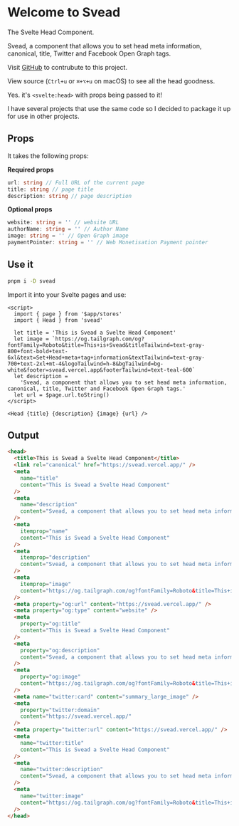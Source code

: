 # Welcome to Svead

The Svelte Head Component.

Svead, a component that allows you to set head meta information,
canonical, title, Twitter and Facebook Open Graph tags.

Visit <a href="https://github.com/spences10/svead">GitHub</a> to
contrubute to this project.

View source (<code>Ctrl+u</code> or <code>⌘+⌥+u</code> on macOS) to
see all the head goodness.

Yes. it's `<svelte:head>` with props being passed to it!

I have several projects that use the same code so I decided to package
it up for use in other projects.

## Props

It takes the following props:

**Required props**

```ts
url: string // Full URL of the current page
title: string // page title
description: string // page description
```

**Optional props**

```ts
website: string = '' // website URL
authorName: string = '' // Author Name
image: string = '' // Open Graph image
paymentPointer: string = '' // Web Monetisation Payment pointer
```

## Use it

```bash
pnpm i -D svead
```

Import it into your Svelte pages and use:

```svelte
<script>
  import { page } from '$app/stores'
  import { Head } from 'svead'

  let title = 'This is Svead a Svelte Head Component'
  let image = `https://og.tailgraph.com/og?fontFamily=Roboto&title=This+is+Svead&titleTailwind=text-gray-800+font-bold+text-6xl&text=Set+Head+meta+tag+information&textTailwind=text-gray-700+text-2xl+mt-4&logoTailwind=h-8&bgTailwind=bg-white&footer=svead.vercel.app&footerTailwind=text-teal-600`
  let description =
    'Svead, a component that allows you to set head meta information, canonical, title, Twitter and Facebook Open Graph tags.'
  let url = $page.url.toString()
</script>

<Head {title} {description} {image} {url} />
```

## Output

```html
<head>
  <title>This is Svead a Svelte Head Component</title>
  <link rel="canonical" href="https://svead.vercel.app/" />
  <meta
    name="title"
    content="This is Svead a Svelte Head Component"
  />
  <meta
    name="description"
    content="Svead, a component that allows you to set head meta information, canonical, title, Twitter and Facebook Open Graph tags."
  />
  <meta
    itemprop="name"
    content="This is Svead a Svelte Head Component"
  />
  <meta
    itemprop="description"
    content="Svead, a component that allows you to set head meta information, canonical, title, Twitter and Facebook Open Graph tags."
  />
  <meta
    itemprop="image"
    content="https://og.tailgraph.com/og?fontFamily=Roboto&title=This+is+Svead&titleTailwind=text-gray-800+font-bold+text-6xl&text=Set+Head+meta+tag+information&textTailwind=text-gray-700+text-2xl+mt-4&logoTailwind=h-8&bgTailwind=bg-white&footer=svead.vercel.app&footerTailwind=text-teal-600"
  />
  <meta property="og:url" content="https://svead.vercel.app/" />
  <meta property="og:type" content="website" />
  <meta
    property="og:title"
    content="This is Svead a Svelte Head Component"
  />
  <meta
    property="og:description"
    content="Svead, a component that allows you to set head meta information, canonical, title, Twitter and Facebook Open Graph tags."
  />
  <meta
    property="og:image"
    content="https://og.tailgraph.com/og?fontFamily=Roboto&title=This+is+Svead&titleTailwind=text-gray-800+font-bold+text-6xl&text=Set+Head+meta+tag+information&textTailwind=text-gray-700+text-2xl+mt-4&logoTailwind=h-8&bgTailwind=bg-white&footer=svead.vercel.app&footerTailwind=text-teal-600"
  />
  <meta name="twitter:card" content="summary_large_image" />
  <meta
    property="twitter:domain"
    content="https://svead.vercel.app/"
  />
  <meta property="twitter:url" content="https://svead.vercel.app/" />
  <meta
    name="twitter:title"
    content="This is Svead a Svelte Head Component"
  />
  <meta
    name="twitter:description"
    content="Svead, a component that allows you to set head meta information, canonical, title, Twitter and Facebook Open Graph tags."
  />
  <meta
    name="twitter:image"
    content="https://og.tailgraph.com/og?fontFamily=Roboto&title=This+is+Svead&titleTailwind=text-gray-800+font-bold+text-6xl&text=Set+Head+meta+tag+information&textTailwind=text-gray-700+text-2xl+mt-4&logoTailwind=h-8&bgTailwind=bg-white&footer=svead.vercel.app&footerTailwind=text-teal-600"
  />
</head>
```
